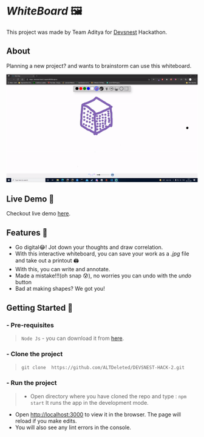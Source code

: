 # _WhiteBoard_ 🖼️

This project was made by Team Aditya for [Devsnest](https://devsnest.in) Hackathon.

## About
Planning a new project? 
and wants to brainstorm can use this whiteboard.

![demo](./assets/demo.gif)

## Live Demo 🏁

Checkout live demo [here](https://alt-deleted-whiteboard.netlify.app/).

## Features 📑
- Go digital😂! Jot down your thoughts and draw correlation.
- With this interactive whiteboard, you can save your work as a _.jpg_ file and take out a printout 🖨️
- With this, you can write and annotate.
- Made a mistake!!!(oh snap 😰), no worries you can undo with the _undo_ button
- Bad at making shapes? We got you! 

## Getting Started 📖

### - Pre-requisites
> `Node Js` - you can download it from [here](https://nodejs.org/en/).

### - Clone the project
>``` git clone  https://github.com/ALTDeleted/DEVSNEST-HACK-2.git ```

### - Run the project
> - Open directory where you have cloned the repo and type : 
`npm start` It runs the app in the development mode.
- Open [http://localhost:3000](http://localhost:3000) to view it in the browser.
The page will reload if you make edits.
- You will also see any lint errors in the console.

